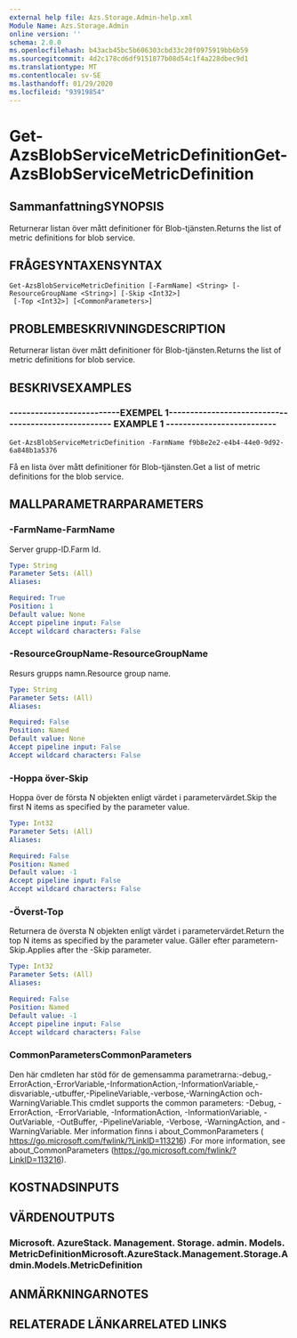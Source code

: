 ```yaml
---
external help file: Azs.Storage.Admin-help.xml
Module Name: Azs.Storage.Admin
online version: ''
schema: 2.0.0
ms.openlocfilehash: b43acb45bc5b606303cbd33c20f0975919bb6b59
ms.sourcegitcommit: 4d2c178cd6df9151877b08d54c1f4a228dbec9d1
ms.translationtype: MT
ms.contentlocale: sv-SE
ms.lasthandoff: 01/29/2020
ms.locfileid: "93919854"
---
```

# <span data-ttu-id="626c0-101">Get-AzsBlobServiceMetricDefinition</span><span class="sxs-lookup"><span data-stu-id="626c0-101">Get-AzsBlobServiceMetricDefinition</span></span>

## <span data-ttu-id="626c0-102">Sammanfattning</span><span class="sxs-lookup"><span data-stu-id="626c0-102">SYNOPSIS</span></span>
<span data-ttu-id="626c0-103">Returnerar listan över mått definitioner för Blob-tjänsten.</span><span class="sxs-lookup"><span data-stu-id="626c0-103">Returns the list of metric definitions for blob service.</span></span>

## <span data-ttu-id="626c0-104">FRÅGESYNTAXEN</span><span class="sxs-lookup"><span data-stu-id="626c0-104">SYNTAX</span></span>

```
Get-AzsBlobServiceMetricDefinition [-FarmName] <String> [-ResourceGroupName <String>] [-Skip <Int32>]
 [-Top <Int32>] [<CommonParameters>]
```

## <span data-ttu-id="626c0-105">PROBLEMBESKRIVNING</span><span class="sxs-lookup"><span data-stu-id="626c0-105">DESCRIPTION</span></span>
<span data-ttu-id="626c0-106">Returnerar listan över mått definitioner för Blob-tjänsten.</span><span class="sxs-lookup"><span data-stu-id="626c0-106">Returns the list of metric definitions for blob service.</span></span>

## <span data-ttu-id="626c0-107">BESKRIVS</span><span class="sxs-lookup"><span data-stu-id="626c0-107">EXAMPLES</span></span>

### <span data-ttu-id="626c0-108">--------------------------EXEMPEL 1--------------------------</span><span class="sxs-lookup"><span data-stu-id="626c0-108">-------------------------- EXAMPLE 1 --------------------------</span></span>
```
Get-AzsBlobServiceMetricDefinition -FarmName f9b8e2e2-e4b4-44e0-9d92-6a848b1a5376
```

<span data-ttu-id="626c0-109">Få en lista över mått definitioner för Blob-tjänsten.</span><span class="sxs-lookup"><span data-stu-id="626c0-109">Get a list of metric definitions for the blob service.</span></span>

## <span data-ttu-id="626c0-110">MALLPARAMETRAR</span><span class="sxs-lookup"><span data-stu-id="626c0-110">PARAMETERS</span></span>

### <span data-ttu-id="626c0-111">-FarmName</span><span class="sxs-lookup"><span data-stu-id="626c0-111">-FarmName</span></span>
<span data-ttu-id="626c0-112">Server grupp-ID.</span><span class="sxs-lookup"><span data-stu-id="626c0-112">Farm Id.</span></span>

```yaml
Type: String
Parameter Sets: (All)
Aliases: 

Required: True
Position: 1
Default value: None
Accept pipeline input: False
Accept wildcard characters: False
```

### <span data-ttu-id="626c0-113">-ResourceGroupName</span><span class="sxs-lookup"><span data-stu-id="626c0-113">-ResourceGroupName</span></span>
<span data-ttu-id="626c0-114">Resurs grupps namn.</span><span class="sxs-lookup"><span data-stu-id="626c0-114">Resource group name.</span></span>

```yaml
Type: String
Parameter Sets: (All)
Aliases: 

Required: False
Position: Named
Default value: None
Accept pipeline input: False
Accept wildcard characters: False
```

### <span data-ttu-id="626c0-115">-Hoppa över</span><span class="sxs-lookup"><span data-stu-id="626c0-115">-Skip</span></span>
<span data-ttu-id="626c0-116">Hoppa över de första N objekten enligt värdet i parametervärdet.</span><span class="sxs-lookup"><span data-stu-id="626c0-116">Skip the first N items as specified by the parameter value.</span></span>

```yaml
Type: Int32
Parameter Sets: (All)
Aliases: 

Required: False
Position: Named
Default value: -1
Accept pipeline input: False
Accept wildcard characters: False
```

### <span data-ttu-id="626c0-117">-Överst</span><span class="sxs-lookup"><span data-stu-id="626c0-117">-Top</span></span>
<span data-ttu-id="626c0-118">Returnera de översta N objekten enligt värdet i parametervärdet.</span><span class="sxs-lookup"><span data-stu-id="626c0-118">Return the top N items as specified by the parameter value.</span></span>
<span data-ttu-id="626c0-119">Gäller efter parametern-Skip.</span><span class="sxs-lookup"><span data-stu-id="626c0-119">Applies after the -Skip parameter.</span></span>

```yaml
Type: Int32
Parameter Sets: (All)
Aliases: 

Required: False
Position: Named
Default value: -1
Accept pipeline input: False
Accept wildcard characters: False
```

### <span data-ttu-id="626c0-120">CommonParameters</span><span class="sxs-lookup"><span data-stu-id="626c0-120">CommonParameters</span></span>
<span data-ttu-id="626c0-121">Den här cmdleten har stöd för de gemensamma parametrarna:-debug,-ErrorAction,-ErrorVariable,-InformationAction,-InformationVariable,-disvariable,-utbuffer,-PipelineVariable,-verbose,-WarningAction och-WarningVariable.</span><span class="sxs-lookup"><span data-stu-id="626c0-121">This cmdlet supports the common parameters: -Debug, -ErrorAction, -ErrorVariable, -InformationAction, -InformationVariable, -OutVariable, -OutBuffer, -PipelineVariable, -Verbose, -WarningAction, and -WarningVariable.</span></span> <span data-ttu-id="626c0-122">Mer information finns i about_CommonParameters ( https://go.microsoft.com/fwlink/?LinkID=113216) .</span><span class="sxs-lookup"><span data-stu-id="626c0-122">For more information, see about_CommonParameters (https://go.microsoft.com/fwlink/?LinkID=113216).</span></span>

## <span data-ttu-id="626c0-123">KOSTNADS</span><span class="sxs-lookup"><span data-stu-id="626c0-123">INPUTS</span></span>

## <span data-ttu-id="626c0-124">VÄRDEN</span><span class="sxs-lookup"><span data-stu-id="626c0-124">OUTPUTS</span></span>

### <span data-ttu-id="626c0-125">Microsoft. AzureStack. Management. Storage. admin. Models. MetricDefinition</span><span class="sxs-lookup"><span data-stu-id="626c0-125">Microsoft.AzureStack.Management.Storage.Admin.Models.MetricDefinition</span></span>

## <span data-ttu-id="626c0-126">ANMÄRKNINGAR</span><span class="sxs-lookup"><span data-stu-id="626c0-126">NOTES</span></span>

## <span data-ttu-id="626c0-127">RELATERADE LÄNKAR</span><span class="sxs-lookup"><span data-stu-id="626c0-127">RELATED LINKS</span></span>


